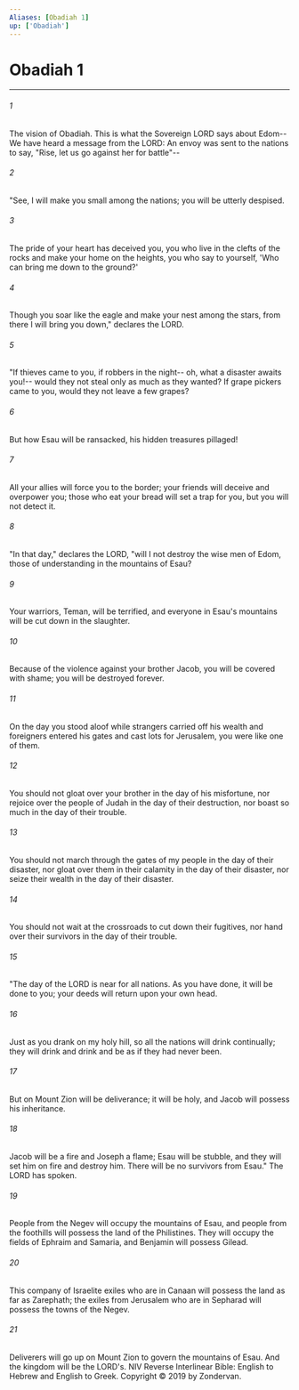 ```yaml
---
Aliases: [Obadiah 1]
up: ['Obadiah']
---
```

# Obadiah 1

***


###### 1 
The vision of Obadiah. This is what the Sovereign LORD says about Edom-- We have heard a message from the LORD: An envoy was sent to the nations to say, "Rise, let us go against her for battle"-- 

###### 2 
"See, I will make you small among the nations; you will be utterly despised. 

###### 3 
The pride of your heart has deceived you, you who live in the clefts of the rocks and make your home on the heights, you who say to yourself, 'Who can bring me down to the ground?' 

###### 4 
Though you soar like the eagle and make your nest among the stars, from there I will bring you down," declares the LORD. 

###### 5 
"If thieves came to you, if robbers in the night-- oh, what a disaster awaits you!-- would they not steal only as much as they wanted? If grape pickers came to you, would they not leave a few grapes? 

###### 6 
But how Esau will be ransacked, his hidden treasures pillaged! 

###### 7 
All your allies will force you to the border; your friends will deceive and overpower you; those who eat your bread will set a trap for you, but you will not detect it. 

###### 8 
"In that day," declares the LORD, "will I not destroy the wise men of Edom, those of understanding in the mountains of Esau? 

###### 9 
Your warriors, Teman, will be terrified, and everyone in Esau's mountains will be cut down in the slaughter. 

###### 10 
Because of the violence against your brother Jacob, you will be covered with shame; you will be destroyed forever. 

###### 11 
On the day you stood aloof while strangers carried off his wealth and foreigners entered his gates and cast lots for Jerusalem, you were like one of them. 

###### 12 
You should not gloat over your brother in the day of his misfortune, nor rejoice over the people of Judah in the day of their destruction, nor boast so much in the day of their trouble. 

###### 13 
You should not march through the gates of my people in the day of their disaster, nor gloat over them in their calamity in the day of their disaster, nor seize their wealth in the day of their disaster. 

###### 14 
You should not wait at the crossroads to cut down their fugitives, nor hand over their survivors in the day of their trouble. 

###### 15 
"The day of the LORD is near for all nations. As you have done, it will be done to you; your deeds will return upon your own head. 

###### 16 
Just as you drank on my holy hill, so all the nations will drink continually; they will drink and drink and be as if they had never been. 

###### 17 
But on Mount Zion will be deliverance; it will be holy, and Jacob will possess his inheritance. 

###### 18 
Jacob will be a fire and Joseph a flame; Esau will be stubble, and they will set him on fire and destroy him. There will be no survivors from Esau." The LORD has spoken. 

###### 19 
People from the Negev will occupy the mountains of Esau, and people from the foothills will possess the land of the Philistines. They will occupy the fields of Ephraim and Samaria, and Benjamin will possess Gilead. 

###### 20 
This company of Israelite exiles who are in Canaan will possess the land as far as Zarephath; the exiles from Jerusalem who are in Sepharad will possess the towns of the Negev. 

###### 21 
Deliverers will go up on Mount Zion to govern the mountains of Esau. And the kingdom will be the LORD's. NIV Reverse Interlinear Bible: English to Hebrew and English to Greek. Copyright © 2019 by Zondervan.
